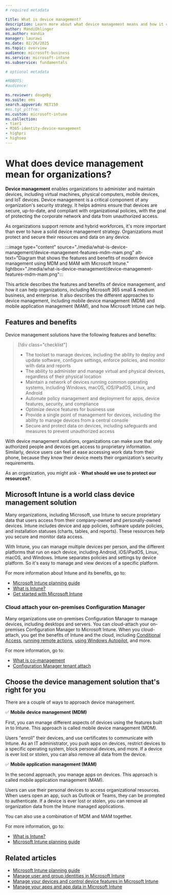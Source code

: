 ```yaml
---
# required metadata

title: What is device management?
description: Learn more about what device management means and how it can help organizations, including Microsoft 365 small & medium business, and enterprise. See a list of features and benefits, including mobile device management (MDM) and mobile application management (MAM), and learn about Microsoft Intune.
author: MandiOhlinger
ms.author: mandia 
manager: laurawi 
ms.date: 02/26/2025
ms.topic: overview 
audience: microsoft-business
ms.service: microsoft-intune
ms.subservice: fundamentals

# optional metadata

#ROBOTS:
#audience:

ms.reviewer: dougeby
ms.suite: ems
search.appverid: MET150
#ms.tgt_pltfrm:
ms.custom: microsoft-intune
ms.collection:
- tier1
- M365-identity-device-management
- highpri
- highseo
---
```


# What does device management mean for organizations?

**Device management** enables organizations to administer and maintain devices, including virtual machines, physical computers, mobile devices, and IoT devices. Device management is a critical component of any organization's security strategy. It helps admins ensure that devices are secure, up-to-date, and compliant with organizational policies, with the goal of protecting the corporate network and data from unauthorized access.

As organizations support remote and hybrid workforces, it's more important than ever to have a solid device management strategy. Organizations must protect and secure their resources and data on any device.

:::image type="content" source="./media/what-is-device-management/device-management-features-mdm-mam.png" alt-text="Diagram that shows the features and benefits of modern device management using MDM and MAM with Microsoft Intune." lightbox="./media/what-is-device-management/device-management-features-mdm-mam.png":::

This article describes the features and benefits of device management, and how it can help organizations, including Microsoft 365 small & medium business, and enterprise. It also describes the different approaches to device management, including mobile device management (MDM) and mobile application management (MAM), and how Microsoft Intune can help.

## Features and benefits

Device management solutions have the following features and benefits:

> [!div class="checklist"]
>
> * The toolset to manage devices, including the ability to deploy and update software, configure settings, enforce policies, and monitor with data and reports
> * The ability to administer and manage virtual and physical devices, regardless of their physical location
> * Maintain a network of devices running common operating systems, including Windows, macOS, iOS/iPadOS, Linux, and Android
> * Automate policy management and deployment for apps, device features, security, and compliance
> * Optimize device features for business use
> * Provide a single point of management for devices, including the ability to manage devices from a central console
> * Secure and protect data on devices, including safeguards and measures to prevent unauthorized access

With device management solutions, organizations can make sure that only authorized people and devices get access to proprietary information. Similarly, device users can feel at ease accessing work data from their phone, because they know their device meets their organization's security requirements.

As an organization, you might ask - **What should we use to protect our resources?**.

## Microsoft Intune is a world class device management solution

Many organizations, including Microsoft, use Intune to secure proprietary data that users access from their company-owned and personally-owned devices. Intune includes device and app policies, software update policies, and installation statuses (charts, tables, and reports). These resources help you secure and monitor data access.

With Intune, you can manage multiple devices per person, and the different platforms that run on each device, including Android, iOS/iPadOS, Linux, macOS, and Windows. Intune separates policies and settings by device platform. So it's easy to manage and view devices of a specific platform.

For more information about Intune and its benefits, go to:

- [Microsoft Intune planning guide](intune-planning-guide.md)
- [What is Intune?](what-is-intune.md)
- [Get started with Microsoft Intune](get-started-with-intune.md)

### Cloud attach your on-premises Configuration Manager

Many organizations use on-premises Configuration Manager to manage devices, including desktops and servers. You can cloud-attach your on-premises Configuration Manager to Microsoft Intune. When you cloud-attach, you get the benefits of Intune and the cloud, including [Conditional Access](../../configmgr/comanage/quickstart-conditional-access.md), [running remote actions](../../configmgr/comanage/quickstart-remote-actions.md), [using Windows Autopilot](../../configmgr/comanage/quickstart-autopilot.md), and more.

For more information, go to:

- [What is co-management](../../configmgr/comanage/overview.md)
- [Configuration Manager tenant attach](../../configmgr/tenant-attach/device-sync-actions.md)

## Choose the device management solution that's right for you

There are a couple of ways to approach device management.

✅ **Mobile device management (MDM)**

First, you can manage different aspects of devices using the features built in to Intune. This approach is called mobile device management (MDM).

Users "enroll" their devices, and use certificates to communicate with Intune. As an IT administrator, you push apps on devices, restrict devices to a specific operating system, block personal devices, and more. If a device is ever lost or stolen, you can also remove all data from the device.

✅ **Mobile application management (MAM)**

In the second approach, you manage apps on devices. This approach is called mobile application management (MAM).

Users can use their personal devices to access organizational resources. When users open an app, such as Outlook or Teams, they can be prompted to authenticate. If a device is ever lost or stolen, you can remove all organization data from the Intune managed applications.

You can also use a combination of MDM and MAM together.

For more information, go to:

- [What is Intune?](what-is-intune.md)
- [Microsoft Intune planning guide](intune-planning-guide.md)

## Related articles

- [Microsoft Intune planning guide](intune-planning-guide.md)
- [Manage user and group identities in Microsoft Intune](manage-identities.md)
- [Manage your devices and control device features in Microsoft Intune](manage-devices.md)
- [Manage your apps and app data in Microsoft Intune](manage-apps.md)
